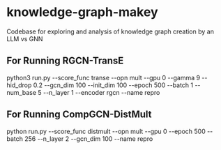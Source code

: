 # knowledge-graph-makey
Codebase for exploring and analysis of knowledge graph creation by an LLM vs GNN

## For Running RGCN-TransE
python3 run.py --score_func transe --opn mult --gpu 0 --gamma 9 --hid_drop 0.2 --gcn_dim 100 --init_dim 100 --epoch 500 --batch 1 --num_base 5 --n_layer 1 --encoder rgcn --name repro

## For Running CompGCN-DistMult
python run.py --score_func distmult --opn mult --gpu 0 --epoch 500 --batch 256 --n_layer 2 --gcn_dim 100 --name repro
